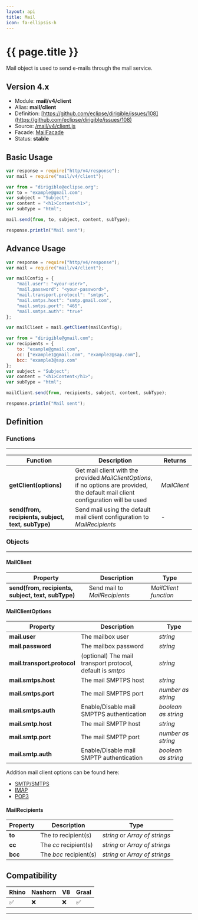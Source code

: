 ```yaml
---
layout: api
title: Mail
icon: fa-ellipsis-h
---
```


{{ page.title }}
===

Mail object is used to send e-mails through the mail service.

Version 4.x
---

- Module: **mail/v4/client**
- Alias: **mail/client**
- Definition: [https://github.com/eclipse/dirigible/issues/108](https://github.com/eclipse/dirigible/issues/108)
- Source: [/mail/v4/client.js](https://github.com/dirigiblelabs/api-mail/blob/master/mail/v4/client.js)
- Facade: [MailFacade](https://github.com/eclipse/dirigible/blob/master/api/api-facade/api-mail/src/main/java/org/eclipse/dirigible/api/v3/mail/MailFacade.java)
- Status: **stable**

Basic Usage
---

```javascript
var response = require("http/v4/response");
var mail = require("mail/v4/client");

var from = "dirigible@eclipse.org";
var to = "example@gmail.com";
var subject = "Subject";
var content = "<h1>Content<h1>";
var subType = "html";

mail.send(from, to, subject, content, subType);

response.println("Mail sent");
```

Advance Usage
---

```javascript
var response = require("http/v4/response");
var mail = require("mail/v4/client");

var mailConfig = {
	"mail.user": "<your-user>",
	"mail.password": "<your-password>",
	"mail.transport.protocol": "smtps",
	"mail.smtps.host": "smtp.gmail.com",
	"mail.smtps.port": "465",
	"mail.smtps.auth": "true"
};

var mailClient = mail.getClient(mailConfig);

var from = "dirigible@gmail.com";
var recipients = {
	to: "example@gmail.com",
	cc: ["example1@gmail.com", "example2@sap.com"],
	bcc: "example3@sap.com"
};
var subject = "Subject";
var content = "<h1>Content</h1>";
var subType = "html";

mailClient.send(from, recipients, subject, content, subType);

response.println("Mail sent");

```

Definition
---

### Functions

---

Function     | Description | Returns
------------ | ----------- | --------
**getClient(options)**   | Get mail client with the provided *MailClientOptions*, if no options are provided, the default mail client configuration will be used | *MailClient*
**send(from, recipients, subject, text, subType)**   | Send mail using the default mail client configuration to *MailRecipients*| *-*

### Objects

---

#### MailClient

Property     | Description | Type
------------ | ----------- | --------
**send(from, recipients, subject, text, subType)**   | Send mail to *MailRecipients* | *MailClient function*

#### MailClientOptions

Property     | Description | Type
------------ | ----------- | --------
**mail.user**   | The mailbox user | *string*
**mail.password**   | The mailbox password | *string*
**mail.transport.protocol**   | (optional) The mail transport protocol, default is *smtps* | *string*
**mail.smtps.host**   | The mail SMPTPS host | *string*
**mail.smtps.port**   | The mail SMPTPS port | *number as string*
**mail.smtps.auth**   | Enable/Disable mail SMPTPS authentication | *boolean as string*
**mail.smtp.host**   | The mail SMPTP host | *string*
**mail.smtp.port**   | The mail SMPTP port | *number as string*
**mail.smtp.auth**   | Enable/Disable mail SMPTP authentication | *boolean as string*

Addition mail client options can be found here:
- [SMTP/SMTPS](https://javaee.github.io/javamail/docs/api/com/sun/mail/smtp/package-summary.html)
- [IMAP](https://javaee.github.io/javamail/docs/api/com/sun/mail/imap/package-summary.html)
- [POP3](https://javaee.github.io/javamail/docs/api/com/sun/mail/pop3/package-summary.html)

#### MailRecipients

Property     | Description | Type
------------ | ----------- | --------
**to**   | The *to* recipient(s) | *string* or *Array of strings*
**cc**   | The *cc* recipient(s) | *string* or *Array of strings*
**bcc**   | The *bcc* recipient(s) | *string* or *Array of strings*

Compatibility
---

Rhino | Nashorn | V8 | Graal |
----- | ------- | ---| ------|
 ✅   | ❌      | ❌  |  ✅   |

---
